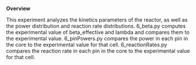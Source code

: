 <b>Overview</b>

This experiment analyzes the kinetics parameters of the reactor, as well as the power distribution and reaction rate distributions. 6_beta.py computes the experimental value of beta_effective and lambda and compares them to the experimental value. 6_pinPowers.py compares the power in each pin in the core to the experimental value for that cell. 6_reactionRates.py compares the reaction rate in each pin in the core to the experimental value for that cell. 
